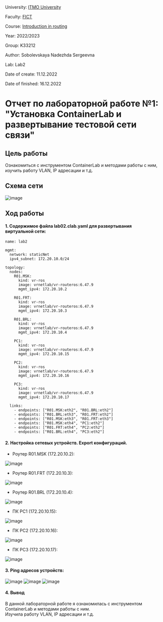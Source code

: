 University: [ITMO University](https://itmo.ru/ru/)

Faculty: [FICT](https://fict.itmo.ru)

Course: [Introduction in routing](https://github.com/itmo-ict-faculty/introduction-in-routing)

Year: 2022/2023

Group: K33212

Author: Sobolevskaya Nadezhda Sergeevna

Lab: Lab2

Date of create: 11.12.2022

Date of finished: 16.12.2022

# Отчет по лабораторной работе №1: "Установка ContainerLab и развертывание тестовой сети связи"

## Цель работы

Ознакомиться с инструментом ContainerLab и методами работы с ним, изучить работу VLAN, IP адресации и т.д.

## Схема сети

![image](./schema02.jpg)

## Ход работы
#### 1. Содержимое файла lab02.clab.yaml для развертывания виртуальной сети:
```
name: lab2

mgmt:
  network: staticNet
  ipv4_subnet: 172.20.10.0/24

topology:
  nodes:
    R01.MSK:
      kind: vr-ros
      image: vrnetlab/vr-routeros:6.47.9
      mgmt_ipv4: 172.20.10.2
    
    R01.FRT:
      kind: vr-ros
      image: vrnetlab/vr-routeros:6.47.9
      mgmt_ipv4: 172.20.10.3

    R01.BRL:
      kind: vr-ros
      image: vrnetlab/vr-routeros:6.47.9
      mgmt_ipv4: 172.20.10.4

    PC1: 
      kind: vr-ros
      image: vrnetlab/vr-routeros:6.47.9
      mgmt_ipv4: 172.20.10.15

    PC2: 
      kind: vr-ros
      image: vrnetlab/vr-routeros:6.47.9
      mgmt_ipv4: 172.20.10.16

    PC3: 
      kind: vr-ros
      image: vrnetlab/vr-routeros:6.47.9
      mgmt_ipv4: 172.20.10.17

  links:
    - endpoints: ["R01.MSK:eth2", "R01.BRL:eth2"]
    - endpoints: ["R01.BRL:eth3", "R01.FRT:eth2"]
    - endpoints: ["R01.MSK:eth3", "R01.FRT:eth3"]
    - endpoints: ["R01.MSK:eth4", "PC1:eth2"]
    - endpoints: ["R01.FRT:eth4", "PC2:eth2"]
    - endpoints: ["R01.BRL:eth4", "PC3:eth2"]
```

#### 2. Настройка сетевых устройств. Export конфигураций.

- Роутер R01.MSK (172.20.10.2): 

![image](https://user-images.githubusercontent.com/43678322/207968819-a75b02c2-fbbb-49ae-8d7a-6385b4310dfc.png)

- Роутер R01.FRT (172.20.10.3): 

![image](https://user-images.githubusercontent.com/43678322/207968869-c8c34bc3-851c-4099-bb37-e6e33f100e18.png)

- Роутер R01.BRL (172.20.10.4): 

![image](https://user-images.githubusercontent.com/43678322/207968982-d1f4bd44-0e12-4c4b-bff8-c0873b63f440.png)

- ПК PC1 (172.20.10.15): 

![image](https://user-images.githubusercontent.com/43678322/207969128-1e765f15-27bd-440c-adde-63e0377cca7c.png)

- ПК PC2 (172.20.10.16): 

![image](https://user-images.githubusercontent.com/43678322/207969213-d42b855a-415c-4a01-abe9-160591bfdcd1.png)

- ПК PC3 (172.20.10.17): 

![image](https://user-images.githubusercontent.com/43678322/207969307-c5ca736a-1872-4a82-a467-0edfaec0db79.png)

#### 3. Ping адресов устройств:

![image](https://user-images.githubusercontent.com/43678322/207968441-45c3c233-4d45-4638-bf95-df2a1669a05b.png)
![image](https://user-images.githubusercontent.com/43678322/207968480-b08debfc-692f-46f7-a7b1-1b0cf564885f.png)
![image](https://user-images.githubusercontent.com/43678322/207968408-2e9c6abf-b133-400a-83ea-032a66dd8d2d.png)

#### 4. Вывод
В данной лабораторной работе я ознакомилась с инструментом ContainerLab и методами работы с ним.\
Изучила работу VLAN, IP адресации и т.д.

